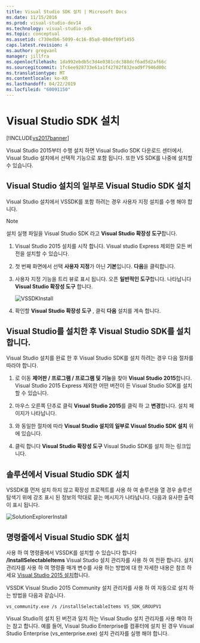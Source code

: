 ```yaml
---
title: Visual Studio SDK 설치 | Microsoft Docs
ms.date: 11/15/2016
ms.prod: visual-studio-dev14
ms.technology: visual-studio-sdk
ms.topic: conceptual
ms.assetid: c730edb6-5099-4c16-85a8-08def09f1455
caps.latest.revision: 4
ms.author: gregvanl
manager: jillfra
ms.openlocfilehash: 1da992ebdb5c3d4e0381cdc388dcf6ad5d2af66c
ms.sourcegitcommit: 1fc6ee928733e61a1f42782f832ead9f7946d00c
ms.translationtype: MT
ms.contentlocale: ko-KR
ms.lasthandoff: 04/22/2019
ms.locfileid: "60091150"
---
```

# <a name="installing-the-visual-studio-sdk"></a>Visual Studio SDK 설치
[!INCLUDE[vs2017banner](../includes/vs2017banner.md)]

Visual Studio 2015부터 수행 설치 하면 Visual Studio SDK 다운로드 센터에서. Visual Studio 설치에서 선택적 기능으로 포함 됩니다. 또한 VS SDK를 나중에 설치할 수 있습니다.  
  
## <a name="installing-the-visual-studio-sdk-as-part-of-a-visual-studio-installation"></a>Visual Studio 설치의 일부로 Visual Studio SDK 설치  
 Visual Studio 설치에서 VSSDK를 포함 하려는 경우 사용자 지정 설치를 수행 해야 합니다.  
  
> [!NOTE]
>  설치 실행 파일을 Visual Studio SDK 라고 **Visual Studio 확장성 도구**합니다.  
  
1. Visual Studio 2015 설치를 시작 합니다. Visual studio Express 제외한 모든 버전을 설치할 수 있습니다.  
  
2. 첫 번째 화면에서 선택 **사용자 지정**가 아닌 **기본**입니다. **다음**을 클릭합니다.  
  
3. 사용자 지정 기능을 트리 뷰로 표시 됩니다. 오픈 **일반적인 도구**합니다. 나타납니다 **Visual Studio 확장성 도구** 합니다.  
  
     ![VSSDKInstall](../extensibility/media/vssdkinstall.png "VSSDKInstall")  
  
4. 확인할 **Visual Studio 확장성 도구** , 클릭 **다음** 설치를 계속 합니다.  
  
## <a name="installing-the-visual-studio-sdk-after-installing-visual-studio"></a>Visual Studio를 설치한 후 Visual Studio SDK를 설치 합니다.  
 Visual Studio 설치를 완료 한 후 Visual Studio SDK를 설치 하려는 경우 다음 절차를 따라야 합니다.  
  
1. 로 이동 **제어판 / 프로그램 / 프로그램 및 기능**을 찾아 **Visual Studio 2015**합니다. Visual Studio 2015 Express 제외한 어떤 버전이 든 Visual Studio SDK를 설치할 수 있습니다.  
  
2. 마우스 오른쪽 단추로 클릭 **Visual Studio 2015**를 클릭 하 고 **변경**합니다. 설치 페이지가 나타납니다.  
  
3. 와 동일한 절차에 따라 **Visual Studio 설치의 일부로 Visual Studio SDK 설치** 위에 있습니다.  
  
4. 클릭 합니다 **Visual Studio 확장성 도구** Visual Studio SDK를 설치 하는 링크입니다.  
  
## <a name="installing-the-visual-studio-sdk-from-a-solution"></a>솔루션에서 Visual Studio SDK 설치  
 VSSDK를 먼저 설치 하지 않고 확장성 프로젝트를 사용 하 여 솔루션을 열 경우 솔루션 탐색기 위에 강조 표시 된 정보의 막대로 묻는 메시지가 나타납니다. 다음과 유사한 출력이 표시 됩니다.  
  
 ![SolutionExplorerInstall](../extensibility/media/solutionexplorerinstall.png "SolutionExplorerInstall")  
  
## <a name="installing-the-visual-studio-sdk-from-the-command-line"></a>명령줄에서 Visual Studio SDK 설치  
 사용 하 여 명령줄에서 VSSDK를 설치할 수 있습니다 합니다 **/InstallSelectableItems** Visual Studio 설치 관리자를 사용 하 여 전환 합니다. 설치 관리자를 사용 하 여 명령줄 매개 변수를 사용 하는 방법에 대 한 자세한 내용은 참조 하세요 [Visual Studio 2015 설치](../install/install-visual-studio-2015.md)합니다.  
  
 VSSDK Visual Studio 2015 Community 설치 관리자를 사용 하 여 자동으로 설치 하는 방법을 다음과 같습니다.  
  
```  
vs_community.exe /s /installSelectableItems VS_SDK_GROUPV1  
```  
  
 Visual Studio의 설치 된 버전과 일치 하는 Visual Studio 설치 관리자를 사용 해야 하는 참고 합니다. 예를 들어, Visual Studio Enterprise를 컴퓨터에 설치 된 경우 Visual Studio Enterprise (vs_enterprise.exe) 설치 관리자를 실행 해야 합니다.
